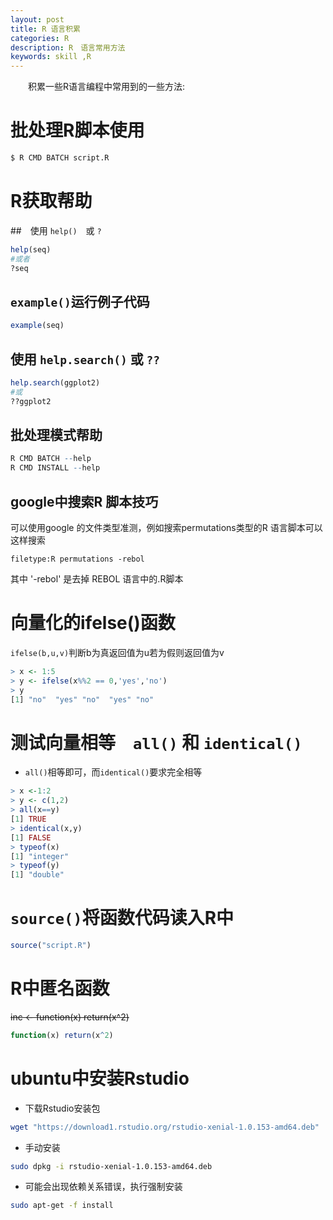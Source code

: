 ```yaml
---
layout: post
title: R 语言积累
categories: R
description: R　语言常用方法
keywords: skill ,R
---
```


　　积累一些R语言编程中常用到的一些方法:


# 批处理R脚本使用

```bash
$ R CMD BATCH script.R
```

# R获取帮助

##　使用 `help()`　或 `?`

```r
help(seq)
#或者
?seq
```

## `example()`运行例子代码

```r
example(seq)
```

## 使用 `help.search()` 或 `??`

```r
help.search(ggplot2)
#或
??ggplot2
```

## 批处理模式帮助

```r
R CMD BATCH --help
R CMD INSTALL --help
```

## google中搜索R 脚本技巧

可以使用google 的文件类型准测，例如搜索permutations类型的R 语言脚本可以这样搜索

```
filetype:R permutations -rebol
```

其中 '-rebol' 是去掉 REBOL 语言中的.R脚本

# 向量化的ifelse()函数

`ifelse(b,u,v)`判断b为真返回值为u若为假则返回值为v

```r
> x <- 1:5
> y <- ifelse(x%%2 == 0,'yes','no')
> y
[1] "no"  "yes" "no"  "yes" "no" 
```

# 测试向量相等　`all()` 和 `identical()`

* `all()`相等即可，而`identical()`要求完全相等

```r
> x <-1:2
> y <- c(1,2)
> all(x==y)
[1] TRUE
> identical(x,y)
[1] FALSE
> typeof(x)
[1] "integer"
> typeof(y)
[1] "double"
```

# `source()`将函数代码读入R中

```r
source("script.R")

```

# R中匿名函数


~~inc <- function(x) return(x^2)~~

```r
function(x) return(x^2)
```

# ubuntu中安装Rstudio

* 下载Rstudio安装包

```bash
wget "https://download1.rstudio.org/rstudio-xenial-1.0.153-amd64.deb"

```

* 手动安装

```bash
sudo dpkg -i rstudio-xenial-1.0.153-amd64.deb
```

* 可能会出现依赖关系错误，执行强制安装

```bash
sudo apt-get -f install
```